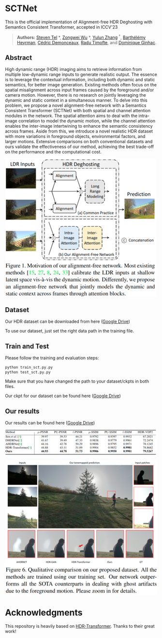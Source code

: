 # SCTNet

This is the official implementation of Alignment-free HDR Deghosting with Semantics Consistent Transformer, accepted in ICCV'23

> **Authors:** 
> [Steven Tel](https://imvia.u-bourgogne.fr/equipe/tel-steven) *,
> [Zongwei Wu](https://scholar.google.fr/citations?user=3QSALjX498QC&hl=en) *,
> [Yulun Zhang](https://scholar.google.fr/citations?user=ORmLjWoAAAAJ&hl=en&oi=ao) $`^\dagger`$, 
> [Barthélémy Heyrman](https://scholar.google.fr/citations?user=2VOpb80AAAAJ&hl=en&oi=ao),
> [Cédric Demonceaux](https://scholar.google.fr/citations?user=CCvaUR4AAAAJ&hl=en),
> [Radu Timofte](https://scholar.google.fr/citations?user=u3MwH5kAAAAJ&hl=en),
> and [Dominique Ginhac](https://scholar.google.fr/citations?user=fkdCT5kAAAAJ&hl=en&oi=ao).

## Abstract

High dynamic range (HDR) imaging aims to retrieve information from multiple low-dynamic range inputs to generate realistic output. The essence is to leverage the contextual information, including both dynamic and static semantics, for better image generation. Existing methods often focus on the spatial misalignment across input frames caused by the foreground and/or camera motion. However, there is no research on jointly leveraging the dynamic and static context in a simultaneous manner.  To delve into this problem, we propose a novel alignment-free network with a Semantics Consistent Transformer (SCTNet) with both spatial and channel attention modules in the network. The spatial attention aims to deal with the intra-image correlation to model the dynamic motion, while the channel attention enables the inter-image intertwining to enhance the semantic consistency across frames. Aside from this, we introduce a novel realistic HDR dataset with more variations in foreground objects, environmental factors, and larger motions. Extensive comparisons on both conventional datasets and ours validate the effectiveness of our method, achieving the best trade-off on the performance and the computational cost.

<img src="https://github.com/Zongwei97/SCTNet/blob/main/Imgs/abstract.png"  width="500" />


## Dataset

Our HDR dataset can be downloaded from here ([Google Drive](https://drive.google.com/file/d/1sXEBh190tD8T7POwjslV4FOrjb2s94T5/view?usp=sharing))

To use our dataset, just set the right data path in the training file.


## Train and Test

Please follow the training and evaluation steps:

```
python train_sct.py.py
python test_sct.py.py
```
Make sure that you have changed the path to your dataset/ckpts in both files.

Our ckpt for our dataset can be found here ([Google Drive](https://drive.google.com/file/d/1k3H9kQ1STanGABiEDAcrAzWdAGuxI0ZG/view?usp=sharing))


## Our results

Our results can be found here ([Google Drive](https://drive.google.com/file/d/17sH3azAp6cmd7hIvI7wL4dXTKPvEYe3R/view?usp=sharing))

![abstract](https://github.com/Zongwei97/SCTNet/blob/main/Imgs/quanti.png)


![abstract](https://github.com/Zongwei97/SCTNet/blob/main/Imgs/results.png)



# Acknowledgments
This repository is heavily based on [HDR-Transformer](https://github.com/liuzhen03/HDR-Transformer-PyTorch). Thanks to their great work!
